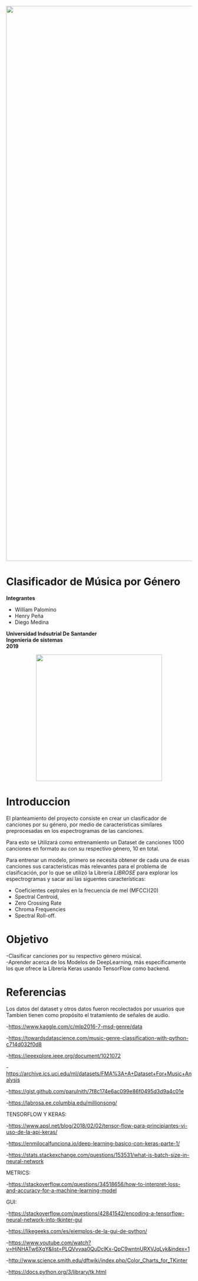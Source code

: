 <p align="center"><img src="https://i.imgur.com/ueLN6rk.jpg" width="1500" heigth="500"></p>


# Clasificador de Música por Género
**Integrantes**
- William Palomino
- Henry Peña
- Diego Medina


**Universidad Indsutrial De Santander** </br>
**Ingenieria de sistemas**</br>
**2019**</br>
<p align="center"><img src="http://garza.uis.edu.co/idayregreso/images/logoUIS.jpg" width="342" heigth="166"></p>

# Introduccion
El planteamiento del proyecto consiste en crear un clasificador de canciones por su género, por medio de caracteristicas similares preprocesadas en los espectrogramas de las canciones.

Para esto se Utilizará como entrenamiento un Dataset de canciones 1000 canciones en formato au con su respectivo género, 10 en total.

Para entrenar un modelo, primero se necesita obtener de cada una de esas canciones sus caracteristicas más relevantes para el problema de clasificación, por lo que se utilizó la Librería *LIBROSE* para explorar los espectrogramas y sacar así las siguentes características:

<ul>
   <li> Coeficientes ceptrales en la frecuencia de mel (MFCC)(20)
   <li> Spectral Centroid,
   <li> Zero Crossing Rate
   <li> Chroma Frequencies
   <li> Spectral Roll-off.
</ul>




# Objetivo
-Clasificar canciones por su respectivo género músical.<br> 
-Aprender acerca de los Modelos de DeepLearning, más especificamente los que ofrece la Librería Keras usando TensorFlow como backend.

# Referencias
Los datos del dataset y otros datos fueron recolectados por usuarios que Tambien tienen como propósito el tratamiento de señales de audio.

-https://www.kaggle.com/c/mlp2016-7-msd-genre/data

-https://towardsdatascience.com/music-genre-classification-with-python-c714d032f0d8

-https://ieeexplore.ieee.org/document/1021072

-https://archive.ics.uci.edu/ml/datasets/FMA%3A+A+Dataset+For+Music+Analysis

-https://gist.github.com/parulnith/7f8c174e6ac099e86f0495d3d9a4c01e

-https://labrosa.ee.columbia.edu/millionsong/

TENSORFLOW Y KERAS:

-https://www.apsl.net/blog/2018/02/02/tensor-flow-para-principiantes-vi-uso-de-la-api-keras/

-https://enmilocalfunciona.io/deep-learning-basico-con-keras-parte-1/

-https://stats.stackexchange.com/questions/153531/what-is-batch-size-in-neural-network

 METRICS:
 
 -https://stackoverflow.com/questions/34518656/how-to-interpret-loss-and-accuracy-for-a-machine-learning-model
 

GUI:

-https://stackoverflow.com/questions/42841542/encoding-a-tensorflow-neural-network-into-tkinter-gui

-https://likegeeks.com/es/ejemplos-de-la-gui-de-python/

-https://www.youtube.com/watch?v=HjNHATw6XgY&list=PLQVvvaa0QuDclKx-QpC9wntnURXVJqLyk&index=1

-http://www.science.smith.edu/dftwiki/index.php/Color_Charts_for_TKinter

-https://docs.python.org/3/library/tk.html

